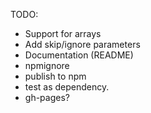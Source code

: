 TODO:

- Support for arrays
- Add skip/ignore parameters
- Documentation (README)
- npmignore
- publish to npm
- test as dependency.
- gh-pages?